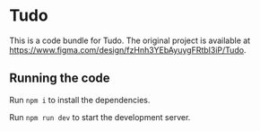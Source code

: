 
  # Tudo

  This is a code bundle for Tudo. The original project is available at https://www.figma.com/design/fzHnh3YEbAyuygFRtbI3iP/Tudo.

  ## Running the code

  Run `npm i` to install the dependencies.

  Run `npm run dev` to start the development server.
  